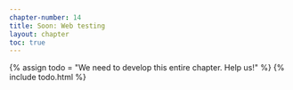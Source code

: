 ```yaml
---
chapter-number: 14
title: Soon: Web testing
layout: chapter
toc: true
---
```


{% assign todo = "We need to develop this entire chapter. Help us!" %}
{% include todo.html %}